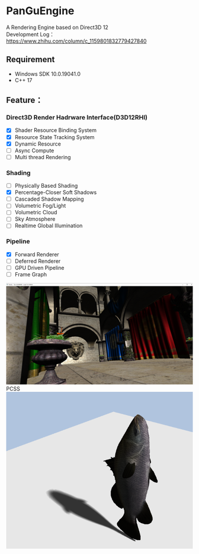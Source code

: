 # PanGuEngine
A Rendering Engine based on Direct3D 12 <br>
Development Log：https://www.zhihu.com/column/c_1159801832779427840
## Requirement
- Windows SDK 10.0.19041.0
- C++ 17
## Feature：<br>

### Direct3D Render Hadrware Interface(D3D12RHI)
- [x] Shader Resource Binding System<br>
- [x] Resource State Tracking System<br>
- [x] Dynamic Resource
- [ ] Async Compute
- [ ] Multi thread Rendering<br>

### Shading
- [ ] Physically Based Shading<br>
- [x] Percentage-Closer Soft Shadows<br>
- [ ] Cascaded Shadow Mapping
- [ ] Volumetric Fog/Light
- [ ] Volumetric Cloud
- [ ] Sky Atmosphere
- [ ] Realtime Global Illumination

### Pipeline
- [x] Forward Renderer<br>
- [ ] Deferred Renderer<br>
- [ ] GPU Driven Pipeline<br>
- [ ] Frame Graph<br>

![image](screenshot0.png)
PCSS<br>
![image](PCSS.png)

